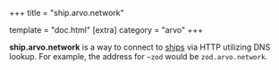 +++
title = "ship.arvo.network"

template = "doc.html"
[extra]
category = "arvo"
+++

**ship.arvo.network** is a way to connect to [ships](/reference/glossary/ship) via HTTP utilizing DNS lookup. For example, the address for `~zod` would be `zod.arvo.network`. 
